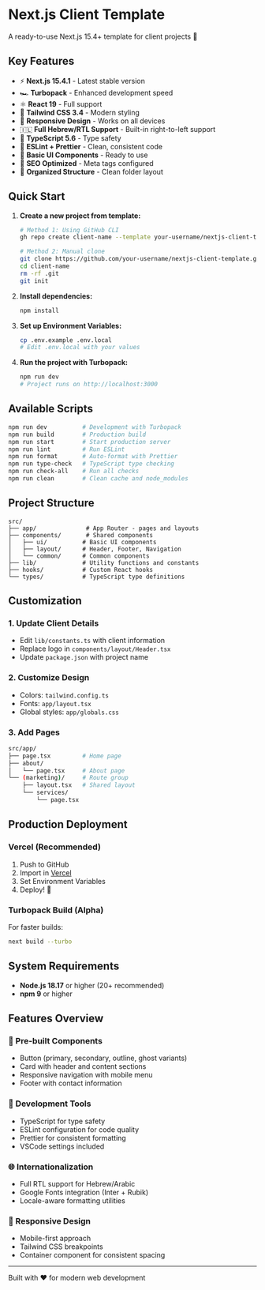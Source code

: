 # Next.js Client Template

A ready-to-use Next.js 15.4+ template for client projects 🚀

## Key Features

- ⚡ **Next.js 15.4.1** - Latest stable version
- 🏎️ **Turbopack** - Enhanced development speed
- ⚛️ **React 19** - Full support
- 🎨 **Tailwind CSS 3.4** - Modern styling
- 📱 **Responsive Design** - Works on all devices
- 🇮🇱 **Full Hebrew/RTL Support** - Built-in right-to-left support
- 🔧 **TypeScript 5.6** - Type safety
- 📏 **ESLint + Prettier** - Clean, consistent code
- 🧩 **Basic UI Components** - Ready to use
- 🎯 **SEO Optimized** - Meta tags configured
- 📂 **Organized Structure** - Clean folder layout

## Quick Start

1. **Create a new project from template:**
   ```bash
   # Method 1: Using GitHub CLI
   gh repo create client-name --template your-username/nextjs-client-template --clone
   
   # Method 2: Manual clone
   git clone https://github.com/your-username/nextjs-client-template.git client-name
   cd client-name
   rm -rf .git
   git init
   ```

2. **Install dependencies:**
   ```bash
   npm install
   ```

3. **Set up Environment Variables:**
   ```bash
   cp .env.example .env.local
   # Edit .env.local with your values
   ```

4. **Run the project with Turbopack:**
   ```bash
   npm run dev
   # Project runs on http://localhost:3000
   ```

## Available Scripts

```bash
npm run dev          # Development with Turbopack
npm run build        # Production build
npm run start        # Start production server
npm run lint         # Run ESLint
npm run format       # Auto-format with Prettier
npm run type-check   # TypeScript type checking
npm run check-all    # Run all checks
npm run clean        # Clean cache and node_modules
```

## Project Structure

```
src/
├── app/              # App Router - pages and layouts
├── components/       # Shared components
│   ├── ui/          # Basic UI components
│   ├── layout/      # Header, Footer, Navigation
│   └── common/      # Common components
├── lib/             # Utility functions and constants
├── hooks/           # Custom React hooks
└── types/           # TypeScript type definitions
```

## Customization

### 1. Update Client Details
- Edit `lib/constants.ts` with client information
- Replace logo in `components/layout/Header.tsx`
- Update `package.json` with project name

### 2. Customize Design
- Colors: `tailwind.config.ts`
- Fonts: `app/layout.tsx`
- Global styles: `app/globals.css`

### 3. Add Pages
```bash
src/app/
├── page.tsx         # Home page
├── about/
│   └── page.tsx     # About page
└── (marketing)/     # Route group
    ├── layout.tsx   # Shared layout
    └── services/
        └── page.tsx
```

## Production Deployment

### Vercel (Recommended)
1. Push to GitHub
2. Import in [Vercel](https://vercel.com)
3. Set Environment Variables
4. Deploy! 🚀

### Turbopack Build (Alpha)
For faster builds:
```bash
next build --turbo
```

## System Requirements

- **Node.js 18.17** or higher (20+ recommended)
- **npm 9** or higher

## Features Overview

### 🎨 Pre-built Components
- Button (primary, secondary, outline, ghost variants)
- Card with header and content sections
- Responsive navigation with mobile menu
- Footer with contact information

### 🔧 Development Tools
- TypeScript for type safety
- ESLint configuration for code quality
- Prettier for consistent formatting
- VSCode settings included

### 🌐 Internationalization
- Full RTL support for Hebrew/Arabic
- Google Fonts integration (Inter + Rubik)
- Locale-aware formatting utilities

### 📱 Responsive Design
- Mobile-first approach
- Tailwind CSS breakpoints
- Container component for consistent spacing

---

Built with ❤️ for modern web development
